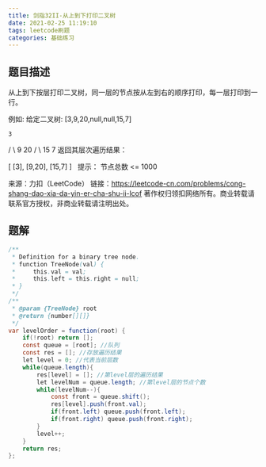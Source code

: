 ```yaml
---
title: 剑指32II-从上到下打印二叉树
date: 2021-02-25 11:19:10
tags: leetcode刷题
categories: 基础练习
---
```


## 题目描述

从上到下按层打印二叉树，同一层的节点按从左到右的顺序打印，每一层打印到一行。

例如:
给定二叉树: [3,9,20,null,null,15,7]

    3
   / \\
  9  20
    /  \\
   15   7
返回其层次遍历结果：

[
  [3],
  [9,20],
  [15,7]
]
 
提示：
节点总数 <= 1000

来源：力扣（LeetCode）
链接：https://leetcode-cn.com/problems/cong-shang-dao-xia-da-yin-er-cha-shu-ii-lcof
著作权归领扣网络所有。商业转载请联系官方授权，非商业转载请注明出处。

## 题解
```java script
/**
 * Definition for a binary tree node.
 * function TreeNode(val) {
 *     this.val = val;
 *     this.left = this.right = null;
 * }
 */
/**
 * @param {TreeNode} root
 * @return {number[][]}
 */
var levelOrder = function(root) {
    if(!root) return [];
    const queue = [root]; //队列
    const res = []; //存放遍历结果
    let level = 0; //代表当前层数
    while(queue.length){
        res[level] = []; //第level层的遍历结果
        let levelNum = queue.length; //第level层的节点个数
        while(levelNum--){
            const front = queue.shift();
            res[level].push(front.val);
            if(front.left) queue.push(front.left);
            if(front.right) queue.push(front.right);
        }
        level++;
    }
    return res;
};
```

